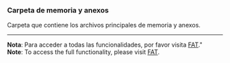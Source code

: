 ### Carpeta de memoria y anexos

Carpeta que contiene los archivos principales de memoria y anexos.

---

**Nota**: Para acceder a todas las funcionalidades, por favor visita [FAT](http://takeiteasy.pythonanywhere.com/)."<br />
**Note**: To access the full functionality, please visit [FAT](http://takeiteasy.pythonanywhere.com/).

